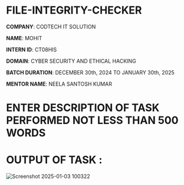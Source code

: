 # FILE-INTEGRITY-CHECKER

**COMPANY**: CODTECH IT SOLUTION

**NAME**: MOHIT

**INTERN ID**: CT08HIS

**DOMAIN**: CYBER SECURITY AND ETHICAL HACKING

**BATCH DURATION**: DECEMBER 30th, 2024 TO JANUARY 30th, 2025

**MENTOR NAME**: NEELA SANTOSH KUMAR

# ENTER DESCRIPTION OF TASK PERFORMED NOT LESS THAN 500 WORDS



# OUTPUT OF TASK :
![Screenshot 2025-01-03 100322](https://github.com/user-attachments/assets/dc35b572-f78d-4969-a9c7-f32f7b46a308)
